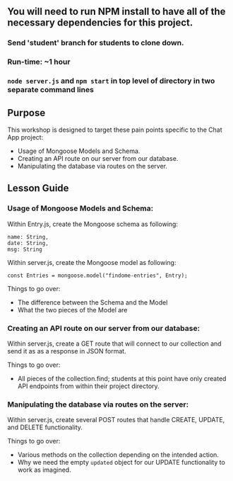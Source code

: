 ## You will need to run NPM install to have all of the necessary dependencies for this project.

### Send 'student' branch for students to clone down.

### Run-time: ~1 hour

### `node server.js` and `npm start` in top level of directory in two separate command lines

## Purpose

This workshop is designed to target these pain points specific to the Chat App project:

* Usage of Mongoose Models and Schema.
* Creating an API route on our server from our database.
* Manipulating the database via routes on the server.

## Lesson Guide


### Usage of Mongoose Models and Schema:

Within Entry.js, create the Mongoose schema as following:
```
name: String,
date: String,
msg: String

```

Within server.js, create the Mongoose model as following:

```
const Entries = mongoose.model("findome-entries", Entry);

```

Things to go over:

* The difference between the Schema and the Model
* What the two pieces of the Model are

### Creating an API route on our server from our database:

Within server.js, create a GET route that will connect to our collection and send it as as a response in JSON format.

Things to go over:

* All pieces of the collection.find; students at this point have only created API endpoints from within their project directory.

### Manipulating the database via routes on the server:

Within server.js, create several POST routes that handle CREATE, UPDATE, and DELETE functionality.

Things to go over:

* Various methods on the collection depending on the intended action.
* Why we need the empty `updated` object for our UPDATE functionality to work as imagined.
